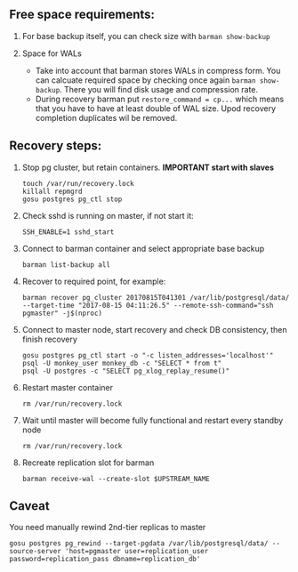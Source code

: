 ## Free space requirements:
1. For base backup itself, you can check size with `barman show-backup`

2. Space for WALs
	* Take into account that barman stores WALs in compress form. You can calcuate required space by checking once again `barman show-backup`. There you will find disk usage and compression rate.
	* During recovery barman put `restore_command = cp...` which means that you have to have at least double of WAL size.
Upod recovery completion duplicates wil be removed.

## Recovery steps:

1. Stop pg cluster, but retain containers. **IMPORTANT start with slaves**
    ```
    touch /var/run/recovery.lock
    killall repmgrd
    gosu postgres pg_ctl stop
    ```    
1. Check sshd is running on master, if not start it:
    ```
    SSH_ENABLE=1 sshd_start
    ```
1. Connect to barman container and select appropriate base backup
    ```
    barman list-backup all
    ```
1. Recover to required point, for example:
    ```
    barman recover pg_cluster 20170815T041301 /var/lib/postgresql/data/ --target-time "2017-08-15 04:11:26.5" --remote-ssh-command="ssh pgmaster" -j$(nproc)
    ```
1. Connect to master node, start recovery and check DB consistency, then finish recovery
    ```
    gosu postgres pg_ctl start -o "-c listen_addresses='localhost'"
    psql -U monkey_user monkey_db -c "SELECT * from t"
    psql -U postgres -c "SELECT pg_xlog_replay_resume()"
    ```
1. Restart master container
    ```
    rm /var/run/recovery.lock
    ```
1. Wait until master will become fully functional and restart every standby node
    ```
    rm /var/run/recovery.lock
    ```
1. Recreate replication slot for barman
    ```
    barman receive-wal --create-slot $UPSTREAM_NAME
    ```

## Caveat

You need manually rewind 2nd-tier replicas to master
```
gosu postgres pg_rewind --target-pgdata /var/lib/postgresql/data/ --source-server 'host=pgmaster user=replication_user password=replication_pass dbname=replication_db'
```

